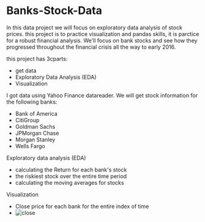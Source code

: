 # Banks-Stock-Data
In this data project we will focus on exploratory data analysis of stock prices.
this project is to practice visualization and pandas skills, it is parctice for a robust financial analysis.
We'll focus on bank stocks and see how they progressed throughout the financial crisis all the way to early 2016.

this project has 3cparts:
* get data
* Exploratory Data Analysis (EDA)
* Visualization

I got data using Yahoo Finance datareader. We will get stock information for the following banks:

*  Bank of America
* CitiGroup
* Goldman Sachs
* JPMorgan Chase
* Morgan Stanley
* Wells Fargo

Exploratory data analysis (EDA)

* calculating the Return for each bank's stock
* the riskiest stock over the entire time period
* calculating the moving averages for stocks

Visualization

* Close price for each bank for the entire index of time
* ![close](https://user-images.githubusercontent.com/121250443/210488215-8846e7ee-92b0-44a6-a0ec-48fac4e66160.png)

